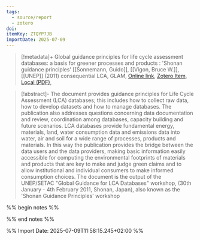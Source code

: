 ```yaml
---
tags:
  - source/report
  - zotero
doi: 
itemKey: ZTQYP7JB
importDate: 2025-07-09
---
```

>[!metadata]+
> Global guidance principles for life cycle assessment databases: a basis for greener processes and products : 'Shonan guidance principles'
> [[Sonnemann, Guido]], [[Vigon, Bruce W.]], 
> [[UNEP]] (2011)
> consequential LCA, GLAM, 
> [Online link](), [Zotero Item](zotero://select/library/items/ZTQYP7JB), [Local (PDF)](file://C:/Users/aburg/Documents/references/zotero/storage/H2CVUYID/Sonnemann2011_Globalguidance.pdf), 

>[!abstract]-
>The document provides guidance principles for Life Cycle Assessment (LCA) databases; this includes how to collect raw data, how to develop datasets and how to manage databases. The publication also addresses questions concerning data documentation and review, coordination among databases, capacity building and future scenarios. LCA databases provide fundamental energy, materials, land, water consumption data and emissions data into water, air and soil for a wide range of processes, products and materials. In this way the publication provides the bridge between the data users and the data providers, making basic information easily accessible for computing the environmental footprints of materials and products that are key to make and judge green claims and to allow institutional and individual consumers to make informed consumption choices. The document is the output of the UNEP/SETAC "Global Guidance for LCA Databases" workshop, (30th January - 4th February 2011, Shonan, Japan), also known as the 'Shonan Guidance Principles' workshop

%% begin notes %%

%% end notes %%

%% Import Date: 2025-07-09T11:58:15.245+02:00 %%
